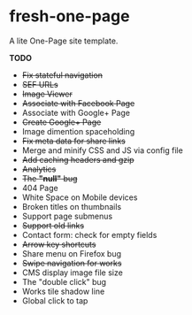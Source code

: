 # fresh-one-page
A lite One-Page site template.

**TODO**
* ~~Fix stateful navigation~~
* ~~SEF URLs~~
* ~~Image Viewer~~
* ~~Associate with Facebook Page~~
* Associate with Google+ Page
* ~~Create Google+ Page~~
* Image dimention spaceholding
* ~~Fix meta data for share links~~
* Merge and minify CSS and JS via config file
* ~~Add caching headers and gzip~~
* ~~Analytics~~
* ~~The **"null"** bug~~
* 404 Page
* White Space on Mobile devices
* Broken titles on thumbnails
* Support page submenus
* ~~Support old links~~
* Contact form: check for empty fields
* ~~Arrow key shortcuts~~
* Share menu on Firefox bug
* ~~Swipe navigation for works~~
* CMS display image file size
* The "double click" bug
* Works tile shadow line
* Global click to tap
